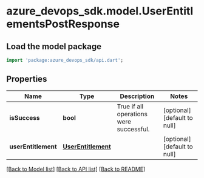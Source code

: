 # azure_devops_sdk.model.UserEntitlementsPostResponse

## Load the model package
```dart
import 'package:azure_devops_sdk/api.dart';
```

## Properties
Name | Type | Description | Notes
------------ | ------------- | ------------- | -------------
**isSuccess** | **bool** | True if all operations were successful. | [optional] [default to null]
**userEntitlement** | [**UserEntitlement**](UserEntitlement.md) |  | [optional] [default to null]

[[Back to Model list]](../README.md#documentation-for-models) [[Back to API list]](../README.md#documentation-for-api-endpoints) [[Back to README]](../README.md)


